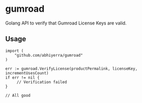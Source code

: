 # gumroad

Golang API to verify that Gumroad License Keys are valid.


## Usage

```
import (
    "github.com/abhiyerra/gumroad"
)
```

```
err := gumroad.VerifyLicense(productPermalink, licenseKey, incrementUsesCount)
if err != nil {
     // Verification failed
}

// All good
```
